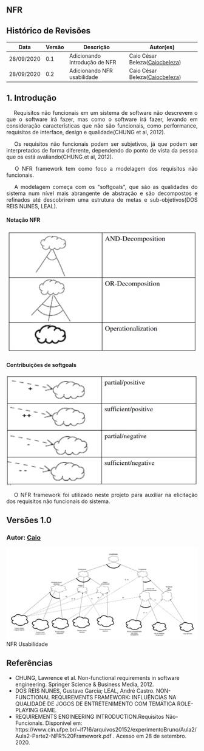 ## NFR

## Histórico de Revisões

<table>
  <thead>
    <tr>
      <th>Data</th>
      <th>Versão</th>
      <th>Descrição</th>
      <th>Autor(es)</th>
    </tr>
  </thead>

  <tbody>
    <tr>
      <td>28/09/2020</td>
      <td>0.1</td>
      <td>Adicionando Introdução de NFR</td>
      <td>
        Caio César Beleza(<a target="blank" href="https://github.com/Caiocbeleza">Caiocbeleza</a>)
      </td>
    </tr>
    <tr>
      <td>28/09/2020</td>
      <td>0.2</td>
      <td>Adicionando NFR usabilidade</td>
      <td>
        Caio César Beleza(<a target="blank" href="https://github.com/Caiocbeleza">Caiocbeleza</a>)
      </td>
    </tr>

  </tbody>
</table>


## 1. Introdução

<p align="justify">&emsp;
Requisitos não funcionais em um sistema de software não descrevem o que o software irá fazer, mas como o software irá fazer, levando em consideração características que não são funcionais, como performance, requisitos de interface, design e qualidade(CHUNG et al, 2012).
</p>
<p align="justify">&emsp;
Os requisitos não funcionais podem ser subjetivos, já que podem ser interpretados de forma diferente, dependendo do ponto de vista da pessoa que os está avaliando(CHUNG et al, 2012).
</p>
<p align="justify">&emsp;
O NFR framework tem como foco a modelagem dos requisitos não funcionais.
</p>
<p align="justify">&emsp;
A modelagem começa com os "softgoals", que são as qualidades do sistema num nível mais abrangente de abstração e são decompostos e refinados até descobrirem uma estrutura de metas e sub-objetivos(DOS REIS NUNES, LEAL).
</p>

#### Notação NFR

![notação nfr](../images/UML/notacaoNFR.png)

#### Contribuições de softgoals

![contribuição nfr](../images/UML/contribuicoesNFR.png)

<p align="justify">&emsp;
O NFR framework foi utilizado neste projeto para auxiliar na elicitação dos requisitos não funcionais do sistema.
</p>


## Versões 1.0

### Autor: [Caio](https://github.com/Caiocbeleza)

![NFR usabilidade](../images/NFR/NFRUsability.png)
NFR Usabilidade

## Referências
<ul>
<li>
CHUNG, Lawrence et al. Non-functional requirements in software engineering. Springer Science & Business Media, 2012.</li>
<li>
DOS REIS NUNES, Gustavo Garcia; LEAL, André Castro. NON-FUNCTIONAL REQUIREMENTS FRAMEWORK: INFLUÊNCIAS NA​​​​ QUALIDADE DE JOGOS DE ENTRETENIMENTO COM TEMÁTICA​​ ROLE-PLAYING GAME.
</li>
<li>
REQUIREMENTS ENGINEERING INTRODUCTION.Requisitos Não-Funcionais. Disponível em: https://www.cin.ufpe.br/~if716/arquivos20152/experimentoBruno/Aula2/Aula2-Parte2-NFR%20Framework.pdf . Acesso em 28 de setembro. 2020.
</li>
</ul>
